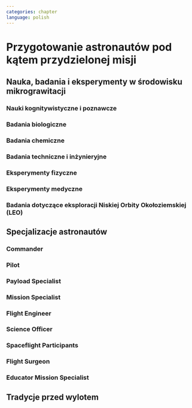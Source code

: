 ```yaml
---
categories: chapter
language: polish
---
```


# Przygotowanie astronautów pod kątem przydzielonej misji
<!-- TODO:
- backup team
- trenowanie poruszania robotami
- hololense

- Assigmnets
    - ISS operations
    - ISS integrations
    - Safety
    - EVA
    - Robotics
    - Exploration branch, (GSDO) Ground Systems Development and Operations

> Nasa didn't hire us to be Program Managers or Engineers… we are operators
> -- Astronaut Victor Glover
-->

## Nauka, badania i eksperymenty w środowisku mikrograwitacji

### Nauki kognitywistyczne i poznawcze

### Badania biologiczne

### Badania chemiczne

### Badania techniczne i inżynieryjne

### Eksperymenty fizyczne

### Eksperymenty medyczne

### Badania dotyczące eksploracji Niskiej Orbity Okołoziemskiej (LEO)

## Specjalizacje astronautów
<!-- TODO:
Odznaka skrzydeł na piersi:
- żółta obwódka, niebieskie tło - Navy
- niebieska obwódka, białe tło - Army or Air Force
- żółta obwódka, czerwone tło - Marines
- blue and white - civilian

- Każdy astronauta ma jakiś background, medyczny, lotniczy itp, i to prawdopodobnie wpływa na assignments do misji, np. ze względu na badania naukowe jakie chcą przeprowadzić na stacji.
- Astronauci nie znają systemu dlaczego są przypisywani do misji
- Wcześniej byli Piloci i po drugiej stronie Mission Specialiści, czasami pojawiali się po środku Payload Specjaliści, ale już tego nie ma każdy na stacji jest Flight Engineerem
- Long Duration space flight, you have to be a jack of all traits

https://en.wikipedia.org/wiki/Astronaut_badge
-->

### Commander

### Pilot

### Payload Specialist

### Mission Specialist

### Flight Engineer

### Science Officer

### Spaceflight Participants

### Flight Surgeon

### Educator Mission Specialist

## Tradycje przed wylotem
<!-- TODO:
- Białe Słońce Pustyni
- Wpis do Księgi w biurze Gagarina
- Obsikanie koła autobusu
- kwiaty pod murem na placu czerwonym na grobach poległych kosmonautów
- puszczanie muzyki przed startem
- zasadzenie drzewa

- sikanie na koło autobusu
- Podpis w pamiątkowej księdze w pokoju Gagarina
- Kwiaty pod murem Kremla dla poległych astronautów
- Zasadzenie drzewa w alei w Bajkonurze
- Wizyta na placu czerwonym

- Podniesienie flag w Bajkonurze
- Kwarantanna i ochrona przed mikrobami
- Białe słońce pustyni
- Ostatnie strzyżenie fryzjera
- Ostatni posiłek
- Poświecenie rakiety przez popa
- Astronauci nie mogą zobaczyć rakiety ani po drugim ani po trzecim przeglądzie przedstartowym (tradycja)
- Podpis na drzwiach pokoju w którym się mieszkało
- Pożegnanie z rodziną
- Przejazd autobusem do budynku 254 aby ubrać sokol Suit
- Przejazd autobusem i ostatni salut stojąc na wyznaczonych miejscach
- Wejście na schody do rakiety i machanie
- Oczekiwanie na start, sprawdzanie systemów
- Każdy astronauta może wybrać trzy piosenki

Space sickness
- obracanie przed startem góra dół kilka razy
-->
